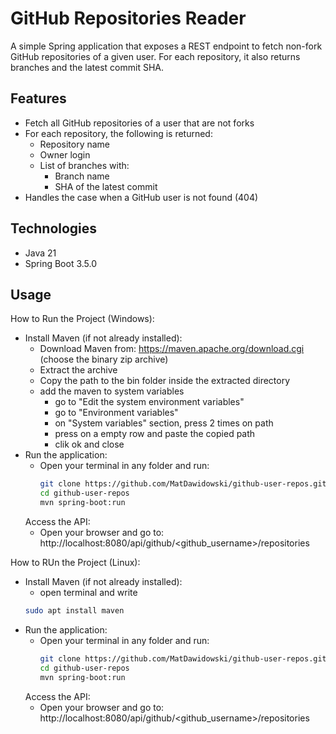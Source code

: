 # GitHub Repositories Reader
A simple Spring application that exposes a REST endpoint to fetch non-fork GitHub repositories of a given user. For each repository, it also returns branches and the latest commit SHA.

## Features 

- Fetch all GitHub repositories of a user that are not forks
- For each repository, the following is returned:
  - Repository name
  - Owner login
  - List of branches with:
    - Branch name
    - SHA of the latest commit
- Handles the case when a GitHub user is not found (404)

## Technologies

- Java 21
- Spring Boot 3.5.0

## Usage

How to Run the Project (Windows):
- Install Maven (if not already installed):
    - Download Maven from:
      https://maven.apache.org/download.cgi
      (choose the binary zip archive)
    - Extract the archive
    - Copy the path to the bin folder inside the extracted directory
    - add the maven to system variables
      - go to "Edit the system environment variables"
      - go to "Environment variables"
      - on "System variables" section, press 2 times on path
      - press on a empty row and paste the copied path
      - clik ok and close
- Run the application:
    - Open your terminal in any folder and run:
      ```bash
      git clone https://github.com/MatDawidowski/github-user-repos.git
      cd github-user-repos
      mvn spring-boot:run
      ```
  Access the API:
    - Open your browser and go to: http://localhost:8080/api/github/<github_username>/repositories

How to RUn the Project (Linux):
- Install Maven (if not already installed):
    - open terminal and write
    ```bash
    sudo apt install maven
    ```
- Run the application:
    - Open your terminal in any folder and run:
      ```bash
      git clone https://github.com/MatDawidowski/github-user-repos.git
      cd github-user-repos
      mvn spring-boot:run
      ```
   Access the API:
    - Open your browser and go to: http://localhost:8080/api/github/<github_username>/repositories
     
